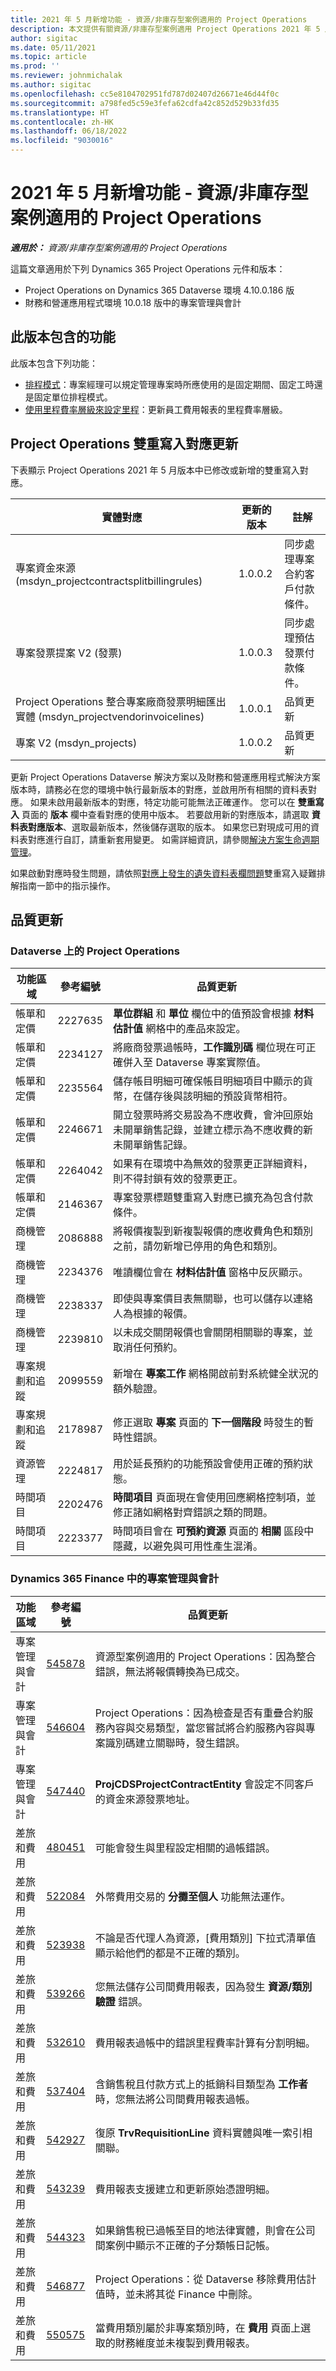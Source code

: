 ```yaml
---
title: 2021 年 5 月新增功能 - 資源/非庫存型案例適用的 Project Operations
description: 本文提供有關資源/非庫存型案例適用 Project Operations 2021 年 5 月發行版本中所提供之品質更新的資訊。
author: sigitac
ms.date: 05/11/2021
ms.topic: article
ms.prod: ''
ms.reviewer: johnmichalak
ms.author: sigitac
ms.openlocfilehash: cc5e8104702951fd787d02407d26671e46d44f0c
ms.sourcegitcommit: a798fed5c59e3fefa62cdfa42c852d529b33fd35
ms.translationtype: HT
ms.contentlocale: zh-HK
ms.lasthandoff: 06/18/2022
ms.locfileid: "9030016"
---
```

# <a name="whats-new-may-2021---project-operations-for-resourcenon-stocked-based-scenarios"></a>2021 年 5 月新增功能 - 資源/非庫存型案例適用的 Project Operations

_**適用於：** 資源/非庫存型案例適用的 Project Operations_

這篇文章適用於下列 Dynamics 365 Project Operations 元件和版本：

- Project Operations on Dynamics 365 Dataverse 環境 4.10.0.186 版
- 財務和營運應用程式環境 10.0.18 版中的專案管理與會計

## <a name="features-included-in-this-release"></a>此版本包含的功能

此版本包含下列功能：

- [排程模式](../project-management/scheduling-modes.md)：專案經理可以規定管理專案時所應使用的是固定期間、固定工時還是固定單位排程模式。
- [使用里程費率層級來設定里程](../expense/set-up-mileage.md)：更新員工費用報表的里程費率層級。

## <a name="project-operations-dual-write-maps-updates"></a>Project Operations 雙重寫入對應更新

下表顯示 Project Operations 2021 年 5 月版本中已修改或新增的雙重寫入對應。

| 實體對應 | 更新的版本 | 註解 |
| --- | --- | --- |
| 專案資金來源 (msdyn\_projectcontractsplitbillingrules) | 1.0.0.2 | 同步處理專案合約客戶付款條件。 |
| 專案發票提案 V2 (發票) | 1.0.0.3 | 同步處理預估發票付款條件。 |
| Project Operations 整合專案廠商發票明細匯出實體 (msdyn\_projectvendorinvoicelines) | 1.0.0.1 | 品質更新 |
| 專案 V2 (msdyn\_projects) | 1.0.0.2 | 品質更新 |

更新 Project Operations Dataverse 解決方案以及財務和營運應用程式解決方案版本時，請務必在您的環境中執行最新版本的對應，並啟用所有相關的資料表對應。 如果未啟用最新版本的對應，特定功能可能無法正確運作。 您可以在 **雙重寫入** 頁面的 **版本** 欄中查看對應的使用中版本。 若要啟用新的對應版本，請選取 **資料表對應版本**、選取最新版本，然後儲存選取的版本。 如果您已對現成可用的資料表對應進行自訂，請重新套用變更。 如需詳細資訊，請參閱[解決方案生命週期管理](/dynamics365/fin-ops-core/dev-itpro/data-entities/dual-write/app-lifecycle-management)。

如果啟動對應時發生問題，請依照[對應上發生的遺失資料表欄問題](/dynamics365/fin-ops-core/dev-itpro/data-entities/dual-write/dual-write-troubleshooting-finops-upgrades#missing-table-columns-issue-on-maps)雙重寫入疑難排解指南一節中的指示操作。

## <a name="quality-updates"></a>品質更新

### <a name="project-operations-on-dataverse"></a>Dataverse 上的 Project Operations

| **功能區域** | **參考編號** | **品質更新** |
| --- | --- | --- |
| 帳單和定價 | 2227635 | **單位群組** 和 **單位** 欄位中的值預設會根據 **材料估計值** 網格中的產品來設定。 |
| 帳單和定價 | 2234127 | 將廠商發票過帳時，**工作識別碼** 欄位現在可正確併入至 Dataverse 專案實際值。 |
| 帳單和定價 | 2235564 | 儲存帳目明細可確保帳目明細項目中顯示的貨幣，在儲存後與該明細的預設貨幣相符。 |
| 帳單和定價 | 2246671 | 開立發票時將交易設為不應收費，會沖回原始未開單銷售記錄，並建立標示為不應收費的新未開單銷售記錄。 |
| 帳單和定價 | 2264042 | 如果有在環境中為無效的發票更正詳細資料，則不得封鎖有效的發票更正。 |
| 帳單和定價 | 2146367 | 專案發票標題雙重寫入對應已擴充為包含付款條件。 |
|   商機管理 | 2086888 | 將報價複製到新複製報價的應收費角色和類別之前，請勿新增已停用的角色和類別。 |
|   商機管理 | 2234376 | 唯讀欄位會在 **材料估計值** 窗格中反灰顯示。 |
|   商機管理 | 2238337 | 即使與專案價目表無關聯，也可以儲存以連絡人為根據的報價。 |
|   商機管理 | 2239810 | 以未成交關閉報價也會關閉相關聯的專案，並取消任何預約。 |
| 專案規劃和追蹤 | 2099559 | 新增在 **專案工作** 網格開啟前對系統健全狀況的額外驗證。 |
| 專案規劃和追蹤 | 2178987 | 修正選取 **專案** 頁面的 **下一個階段** 時發生的暫時性錯誤。 |
| 資源管理 | 2224817 | 用於延長預約的功能預設會使用正確的預約狀態。 |
| 時間項目 | 2202476 | **時間項目** 頁面現在會使用回應網格控制項，並修正諸如網格對齊錯誤之類的問題。 |
| 時間項目 | 2223377 | 時間項目會在 **可預約資源** 頁面的 **相關** 區段中隱藏，以避免與可用性產生混淆。 |

### <a name="project-management-and-accounting-in-dynamics-365-finance"></a>Dynamics 365 Finance 中的專案管理與會計

| 功能區域 | 參考編號 | 品質更新 |
| --- | --- | --- |
| 專案管理與會計 | [545878](https://fix.lcs.dynamics.com/Issue/Details/?bugId=545878) | 資源型案例適用的 Project Operations：因為整合錯誤，無法將報價轉換為已成交。 |
| 專案管理與會計 | [546604](https://fix.lcs.dynamics.com/Issue/Details/?bugId=546604) | Project Operations：因為檢查是否有重疊合約服務內容與交易類型，當您嘗試將合約服務內容與專案識別碼建立關聯時，發生錯誤。 |
| 專案管理與會計 | [547440](https://fix.lcs.dynamics.com/Issue/Details/?bugId=547440) | **ProjCDSProjectContractEntity** 會設定不同客戶的資金來源發票地址。 |
| 差旅和費用 | [480451](https://fix.lcs.dynamics.com/Issue/Details/?bugId=480451) | 可能會發生與里程設定相關的過帳錯誤。 |
| 差旅和費用 | [522084](https://fix.lcs.dynamics.com/Issue/Details/?bugId=522084) | 外幣費用交易的 **分攤至個人** 功能無法運作。 |
| 差旅和費用 | [523938](https://fix.lcs.dynamics.com/Issue/Details/?bugId=523938) | 不論是否代理人為資源，[費用類別] 下拉式清單值顯示給他們的都是不正確的類別。 |
| 差旅和費用 | [539266](https://fix.lcs.dynamics.com/Issue/Details/?bugId=539266) | 您無法儲存公司間費用報表，因為發生 **資源/類別驗證** 錯誤。 |
| 差旅和費用 | [532610](https://fix.lcs.dynamics.com/Issue/Details/?bugId=532610) | 費用報表過帳中的錯誤里程費率計算有分割明細。 |
| 差旅和費用 | [537404](https://fix.lcs.dynamics.com/Issue/Details/?bugId=537404) | 含銷售稅且付款方式上的抵銷科目類型為 **工作者** 時，您無法將公司間費用報表過帳。 |
| 差旅和費用 | [542927](https://fix.lcs.dynamics.com/Issue/Details/?bugId=542927) | 復原 **TrvRequisitionLine** 資料實體與唯一索引相關聯。 |
| 差旅和費用 | [543239](https://fix.lcs.dynamics.com/Issue/Details/?bugId=543239) | 費用報表支援建立和更新原始憑證明細。 |
| 差旅和費用 | [544323](https://fix.lcs.dynamics.com/Issue/Details/?bugId=544323) | 如果銷售稅已過帳至目的地法律實體，則會在公司間案例中顯示不正確的子分類帳日記帳。 |
| 差旅和費用 | [546877](https://fix.lcs.dynamics.com/Issue/Details/?bugId=546877) | Project Operations：從 Dataverse 移除費用估計值時，並未將其從 Finance 中刪除。 |
| 差旅和費用 | [550575](https://fix.lcs.dynamics.com/Issue/Details/?bugId=550575) | 當費用類別屬於非專案類別時，在 **費用** 頁面上選取的財務維度並未複製到費用報表。 |
